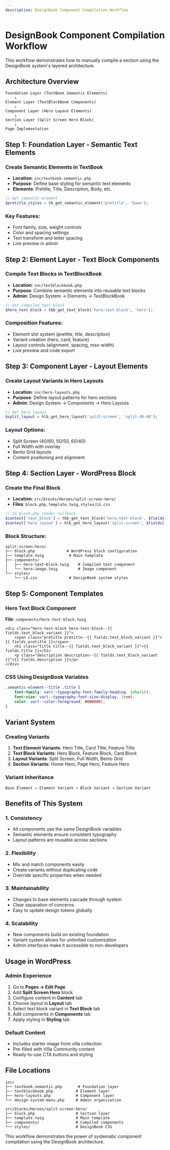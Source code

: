 ```yaml
---
description: DesignBook Component Compilation Workflow
---
```


# DesignBook Component Compilation Workflow

This workflow demonstrates how to manually compile a section using the DesignBook system's layered architecture.

## Architecture Overview

```
Foundation Layer (TextBook Semantic Elements)
    ↓
Element Layer (TextBlockBook Components)  
    ↓
Component Layer (Hero Layout Elements)
    ↓
Section Layer (Split Screen Hero Block)
    ↓
Page Implementation
```

## Step 1: Foundation Layer - Semantic Text Elements

### Create Semantic Elements in TextBook
- **Location**: `inc/textbook-semantic.php`
- **Purpose**: Define base styling for semantic text elements
- **Elements**: Pretitle, Title, Description, Body, etc.

```php
// Get semantic element
$pretitle_styles = tb_get_semantic_element('pretitle', 'base');
```

### Key Features:
- Font family, size, weight controls
- Color and spacing settings  
- Text transform and letter spacing
- Live preview in admin

## Step 2: Element Layer - Text Block Components

### Compile Text Blocks in TextBlockBook
- **Location**: `inc/textblockbook.php`
- **Purpose**: Combine semantic elements into reusable text blocks
- **Admin**: Design System → Elements → TextBlockBook

```php
// Get compiled text block
$hero_text_block = tbb_get_text_block('hero-text-block', 'hero');
```

### Composition Features:
- Element slot system (pretitle, title, description)
- Variant creation (hero, card, feature)
- Layout controls (alignment, spacing, max-width)
- Live preview and code export

## Step 3: Component Layer - Layout Elements

### Create Layout Variants in Hero Layouts
- **Location**: `inc/hero-layouts.php`
- **Purpose**: Define layout patterns for hero sections
- **Admin**: Design System → Components → Hero Layouts

```php
// Get hero layout
$split_layout = hlb_get_hero_layout('split-screen', 'split-40-60');
```

### Layout Options:
- Split Screen (40/60, 50/50, 60/40)
- Full Width with overlay
- Bento Grid layouts
- Content positioning and alignment

## Step 4: Section Layer - WordPress Block

### Create the Final Block
- **Location**: `src/blocks/Heroes/split-screen-hero/`
- **Files**: `block.php`, `template.twig`, `styles/LG.css`

```php
// In block.php render callback
$context['text_block'] = tbb_get_text_block('hero-text-block', $fields['text_block_variant']);
$context['hero_layout'] = hlb_get_hero_layout('split-screen', $fields['layout_variant']);
```

### Block Structure:
```
split-screen-hero/
├── block.php              # WordPress block configuration
├── template.twig           # Main template
├── components/
│   ├── hero-text-block.twig    # Compiled text component
│   └── hero-image.twig         # Image component
└── styles/
    └── LG.css              # DesignBook system styles
```

## Step 5: Component Templates

### Hero Text Block Component
**File**: `components/hero-text-block.twig`

```twig
<div class="hero-text-block hero-text-block--{{ fields.text_block_variant }}">
    <span class="pretitle pretitle--{{ fields.text_block_variant }}">{{ fields.pretitle }}</span>
    <h1 class="title title--{{ fields.text_block_variant }}">{{ fields.title }}</h1>
    <p class="description description--{{ fields.text_block_variant }}">{{ fields.description }}</p>
</div>
```

### CSS Using DesignBook Variables
```css
.semantic-element--title .title {
    font-family: var(--typography-font-family-heading, inherit);
    font-size: var(--typography-font-size-display, 3rem);
    color: var(--color-foreground, #000000);
}
```

## Variant System

### Creating Variants
1. **Text Element Variants**: Hero Title, Card Title, Feature Title
2. **Text Block Variants**: Hero Block, Feature Block, Card Block  
3. **Layout Variants**: Split Screen, Full Width, Bento Grid
4. **Section Variants**: Home Hero, Page Hero, Feature Hero

### Variant Inheritance
```
Base Element → Element Variant → Block Variant → Section Variant
```

## Benefits of This System

### 1. **Consistency**
- All components use the same DesignBook variables
- Semantic elements ensure consistent typography
- Layout patterns are reusable across sections

### 2. **Flexibility** 
- Mix and match components easily
- Create variants without duplicating code
- Override specific properties when needed

### 3. **Maintainability**
- Changes to base elements cascade through system
- Clear separation of concerns
- Easy to update design tokens globally

### 4. **Scalability**
- New components build on existing foundation
- Variant system allows for unlimited customization
- Admin interfaces make it accessible to non-developers

## Usage in WordPress

### Admin Experience
1. Go to **Pages → Edit Page**
2. Add **Split Screen Hero** block
3. Configure content in **Content** tab
4. Choose layout in **Layout** tab  
5. Select text block variant in **Text Block** tab
6. Add components in **Components** tab
7. Apply styling in **Styling** tab

### Default Content
- Includes starter image from villa collection
- Pre-filled with Villa Community content
- Ready-to-use CTA buttons and styling

## File Locations

```
inc/
├── textbook-semantic.php       # Foundation layer
├── textblockbook.php          # Element layer  
├── hero-layouts.php           # Component layer
└── design-system-menu.php     # Admin organization

src/blocks/Heroes/split-screen-hero/
├── block.php                  # Section layer
├── template.twig              # Main template
├── components/                # Compiled components
└── styles/                    # DesignBook CSS
```

This workflow demonstrates the power of systematic component compilation using the DesignBook architecture.
